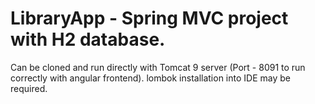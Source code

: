 # LibraryApp - Spring MVC project with H2 database.
Can be cloned and run directly with Tomcat 9 server (Port - 8091 to run correctly with angular frontend).
lombok installation into IDE may be required.
